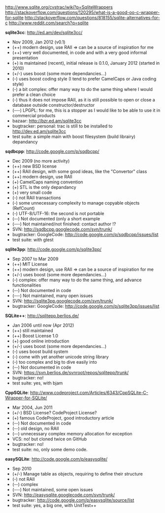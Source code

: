 http://www.sqlite.org/cvstrac/wiki?p=SqliteWrappers
http://stackoverflow.com/questions/120295/what-is-a-good-oo-c-wrapper-for-sqlite
http://stackoverflow.com/questions/818155/sqlite-alternatives-for-c
http://www.reddit.com/search?q=sqlite


**sqlite3cc**: http://ed.am/dev/sqlite3cc/
- Nov 2009, Jan 2012 (v0.1)
- (++) modern design, use RAII => can be a source of inspiration for me
- (++) very well documented, in code and with a very good informal presentation
- (+) is maintained (recent), initial release is 0.1.0, January 2012 (started in 2010)
- (+/-) uses boost (some more dependancies...)
- (-) uses boost coding style (I tend to prefer CamelCaps or Java coding style)
- (-) a bit complex: offer many way to do the same thing where I would prefer a clean choice
- (-) thus it does not impose RAII, as it is still possible to open or close a database outside constructor/destructor
- (---) LPGPL: for me, this is a stopper as I would like to be able to use it in commercial products
- bazaar: http://bzr.ed.am/sqlite3cc
- bugtracker: personal: trac is still to be installed to http://dev.ed.am/sqlite3cc
- test suite: a simple main with boost filesystem (build librairy) depandancy

**sqdbcpp**: http://code.google.com/p/sqdbcpp/
- Dec 2009 (no more activity)
- (++) new BSD license
- (++) RAII design, with some good ideas, like the "Convertor" class
- (++) modern design, use RAII
- (+) CamelCaps naming convention
- (+) STL is the only depandancy
- (+) very small code
- (-) not RAII transactions
- (-) some unnecessary complexity to manage copyable objects (RefCount)
- (-) UTF-8/UTF-16: the second is not portable
- (--) Not documented (only a short example
- (---) Not maintained/not finished: contact author !?
- SVN: http://sqdbcpp.googlecode.com/svn/trunk/
- bugtracker: GoogleCode: http://code.google.com/p/sqdbcpp/issues/list
- test suite: with gtest

**sqlite3pp**: http://code.google.com/p/sqlite3pp/
- Sep 2007 to Mar 2009
- (++) MIT License
- (++) modern design, use RAII => can be a source of inspiration for me
- (+/-) uses boost (some more dependancies...)
- (-) complex: offer many way to do the same thing, and advance functionalities
- (--) Not documented in code
- (---) Not maintained, many open issues
- SVN: http://sqlite3pp.googlecode.com/svn/trunk/
- bugtracker: GoogleCode: http://code.google.com/p/sqlite3pp/issues/list

**SQLite++**: http://sqlitepp.berlios.de/
- Jan 2006 until now (Apr 2012)
- (++) still maintained
- (++) Boost License 1.0 
- (+) good online introduction
- (+/-) uses boost (some more dependancies...)
- (-) uses boost build system
- (-) come with yet another unicode string library
- (-) too complex and big to dive easily into
- (--) Not documented in code
- SVN: https://svn.berlios.de/svnroot/repos/sqlitepp/trunk/
- bugtracker: no!
- test suite: yes, with bjam

**CppSQLite**: http://www.codeproject.com/Articles/6343/CppSQLite-C-Wrapper-for-SQLite/
- Mar 2004, Jun 2011
- (+/-) BSD License? CodeProject License?
- (+) famous CodeProject, good introductory article
- (--) Not documented in code
- (--) old design, no RAII
- (--) unnecessary complex memory allocation for exception
- VCS: no! but cloned twice on GitHub
- bugtracker: no!
- test suite: no, only some demo code.

**easySQLite**: http://code.google.com/p/easysqlite/
- Sep 2010
- (+/-) Manage table as objects, requiring to define their structure
- (-) not RAII
- (--) complex
- (---) Not maintained, some open issues
- SVN: http://easysqlite.googlecode.com/svn/trunk/
- bugtracker: http://code.google.com/p/easysqlite/source/list
- test suite: yes, a big one, with UnitTest++